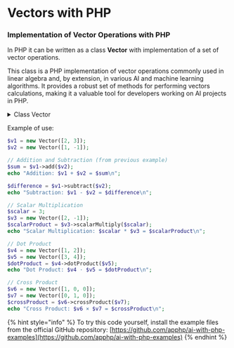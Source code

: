 # Vectors with PHP

### Implementation of Vector Operations with PHP

In PHP  it can be written as a class **Vector** with implementation of a set of vector operations.

This class is a PHP implementation of vector operations commonly used in linear algebra and, by extension, in various AI and machine learning algorithms. It provides a robust set of methods for performing vectors calculations, making it a valuable tool for developers working on AI projects in PHP.

<details>

<summary>Class Vector</summary>

```php
<?php

class Vector {
    private $components;

    public function __construct(array $components) {
        $this->components = $components;
    }

    public function add(Vector $other): Vector {
        if (count($this->components) !== count($other->components)) {
            throw new Exception("Vectors must have the same dimension for addition.");
        }

        $result = array_map(function($a, $b) {
            return $a + $b;
        }, $this->components, $other->components);

        return new Vector($result);
    }

    public function subtract(Vector $other): Vector {
        if (count($this->components) !== count($other->components)) {
            throw new Exception("Vectors must have the same dimension for subtraction.");
        }

        $result = array_map(function($a, $b) {
            return $a - $b;
        }, $this->components, $other->components);

        return new Vector($result);
    }

    public function scalarMultiply($scalar): Vector {
        $result = array_map(function($a) use ($scalar) {
            return $a * $scalar;
        }, $this->components);

        return new Vector($result);
    }

    public function dotProduct(Vector $other): float {
        if (count($this->components) !== count($other->components)) {
            throw new Exception("Vectors must have the same dimension for dot product.");
        }

        return array_sum(array_map(function($a, $b) {
            return $a * $b;
        }, $this->components, $other->components));
    }

    public function crossProduct(Vector $other): Vector {
        if (count($this->components) !== 3 || count($other->components) !== 3) {
            throw new Exception("Cross product is only defined for 3D vectors.");
        }

        $result = [
            $this->components[1] * $other->components[2] - $this->components[2] * $other->components[1],
            $this->components[2] * $other->components[0] - $this->components[0] * $other->components[2],
            $this->components[0] * $other->components[1] - $this->components[1] * $other->components[0]
        ];

        return new Vector($result);
    }

    public function __toString(): string {
        return '[' . implode(', ', $this->components) . ']';
    }
}
```

</details>

Example of use:

```php
$v1 = new Vector([2, 3]);
$v2 = new Vector([1, -1]);

// Addition and Subtraction (from previous example)
$sum = $v1->add($v2);
echo "Addition: $v1 + $v2 = $sum\n";

$difference = $v1->subtract($v2);
echo "Subtraction: $v1 - $v2 = $difference\n";

// Scalar Multiplication
$scalar = 3;
$v3 = new Vector([2, -1]);
$scalarProduct = $v3->scalarMultiply($scalar);
echo "Scalar Multiplication: $scalar * $v3 = $scalarProduct\n";

// Dot Product
$v4 = new Vector([1, 2]);
$v5 = new Vector([3, 4]);
$dotProduct = $v4->dotProduct($v5);
echo "Dot Product: $v4 · $v5 = $dotProduct\n";

// Cross Product
$v6 = new Vector([1, 0, 0]);
$v7 = new Vector([0, 1, 0]);
$crossProduct = $v6->crossProduct($v7);
echo "Cross Product: $v6 × $v7 = $crossProduct\n";
```

{% hint style="info" %}
To try this code yourself, install the example files from the official GitHub repository: [https://github.com/apphp/ai-with-php-examples](https://github.com/apphp/ai-with-php-examples)
{% endhint %}
